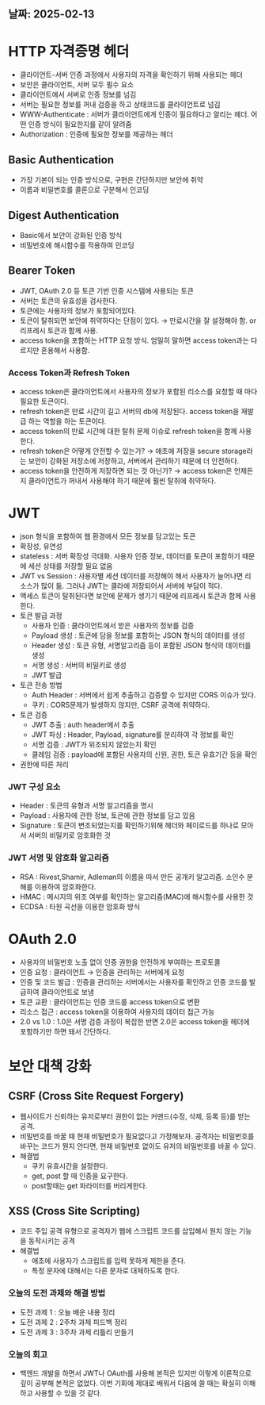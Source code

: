 ## 날짜: 2025-02-13

# HTTP 자격증명 헤더

- 클라이언트-서버 인증 과정에서 사용자의 자격을 확인하기 위해 사용되는 헤더
- 보안은 클라이언트, 서버 모두 필수 요소
- 클라이언트에서 서버로 인증 정보를 넘김
- 서버는 필요한 정보를 꺼내 검증을 하고 상태코드를 클라이언트로 넘김
- WWW-Authenticate : 서버가 클라이언트에게 인증이 필요하다고 알리는 헤더. 어떤 인증 방식이 필요한지를 같이 알려줌
- Authorization : 인증에 필요한 정보를 제공하는 헤더

## Basic Authentication

- 가장 기본이 되는 인증 방식으로, 구현은 간단하지만 보안에 취약
- 이름과 비밀번호를 콜론으로 구분해서 인코딩

## Digest Authentication

- Basic에서 보안이 강화된 인증 방식
- 비밀번호에 해시함수를 적용하여 인코딩

## Bearer Token

- JWT, OAuth 2.0 등 토큰 기반 인증 시스템에 사용되는 토큰
- 서버는 토큰의 유효성을 검사한다.
- 토큰에는 사용자의 정보가 포함되어있다.
- 토큰이 탈취되면 보안에 취약하다는 단점이 있다. → 만료시간을 잘 설정해야 함. or 리프레시 토큰과 함께 사용.
- access token을 포함하는 HTTP 요청 방식. 엄밀히 말하면 access token과는 다르지만 혼용해서 사용함.

### Access Token과 Refresh Token

- access token은 클라이언트에서 사용자의 정보가 포함된 리소스를 요청할 때 마다 필요한 토큰이다.
- refresh token은 만료 시간이 길고 서버의 db에 저장된다. access token을 재발급 하는 역할을 하는 토큰이다.
- access token의 만료 시간에 대한 탈취 문제 이슈로 refresh token을 함께 사용한다.
- refresh token은 어떻게 안전할 수 있는가? → 애초에 저장을 secure storage라는 보안이 강화된 저장소에 저장하고, 서버에서 관리하기 때문에 더 안전하다.
- access token을 안전하게 저장하면 되는 것 아닌가? → access token은 언제든지 클라이언트가 꺼내서 사용해야 하기 때문에 훨씬 탈취에 취약하다.

# JWT

- json 형식을 포함하여 웹 환경에서 모든 정보를 담고있는 토큰
- 확장성, 유연성
- stateless : 서버 확장성 극대화. 사용자 인증 정보, 데이터를 토큰이 포함하기 때문에 세션 상태를 저장할 필요 없음
- JWT vs Session : 사용자별 세션 데이터를 저장해야 해서 사용자가 늘어나면 리소스가 많이 듦. 그러나 JWT는 클라에 저장되어서 서버에 부담이 적다.
- 액세스 토큰이 탈취된다면 보안에 문제가 생기기 때문에 리프레시 토큰과 함께 사용한다.
- 토큰 발급 과정
  - 사용자 인증 : 클라이언트에서 받은 사용자의 정보를 검증
  - Payload 생성 : 토큰에 담을 정보를 포함하는 JSON 형식의 데이터를 생성
  - Header 생성 : 토큰 유형, 서명알고리즘 등이 포함된 JSON 형식의 데이터를 생성
  - 서명 생성 : 서버의 비밀키로 생성
  - JWT 발급
- 토큰 전송 방법
  - Auth Header : 서버에서 쉽게 추출하고 검증할 수 있지만 CORS 이슈가 있다.
  - 쿠키 : CORS문제가 발생하지 않지만, CSRF 공격에 취약하다.
- 토큰 검증
  - JWT 추출 : auth header에서 추출
  - JWT 파싱 : Header, Payload, signature를 분리하여 각 정보를 확인
  - 서명 검증 : JWT가 위조되지 않았는지 확인
  - 클레임 검증 : payload에 포함된 사용자의 신원, 권한, 토큰 유효기간 등을 확인
- 권한에 따른 처리

### JWT 구성 요소

- Header : 토큰의 유형과 서명 알고리즘을 명시
- Payload : 사용자에 관한 정보, 토큰에 관한 정보를 담고 있음
- Signature : 토큰이 변조되었는지를 확인하기위해 헤더와 페이로드를 하나로 모아서 서버의 비밀키로 암호화한 것

### JWT 서명 및 암호화 알고리즘

- RSA : Rivest,Shamir, Adleman의 이름을 따서 만든 공개키 알고리즘. 소인수 분해를 이용하여 암호화한다.
- HMAC : 메시지의 위조 여부를 확인하는 알고리즘(MAC)에 해시함수를 사용한 것
- ECDSA : 타원 곡선을 이용한 암호화 방식

# OAuth 2.0

- 사용자의 비밀번호 노출 없이 인증 권한을 안전하게 부여하는 프로토콜
- 인증 요청 : 클라이언트 → 인증을 관리하는 서버에게 요청
- 인증 및 코드 발급 : 인증을 관리하는 서버에서는 사용자를 확인하고 인증 코드를 발급하여 클라이언트로 보냄
- 토큰 교환 : 클라이언트는 인증 코드를 access token으로 변환
- 리소스 접근 : access token을 이용하여 사용자의 데이터 접근 가능
- 2.0 vs 1.0 : 1.0은 서명 검증 과정이 복잡한 반면 2.0은 access token을 헤더에 포함하기만 하면 돼서 간단하다.

# 보안 대책 강화

## CSRF (Cross Site Request Forgery)

- 웹사이트가 신뢰하는 유저로부터 권한이 없는 커맨드(수정, 삭제, 등록 등)를 받는 공격.
- 비밀번호를 바꿀 때 현재 비밀번호가 필요없다고 가정해보자. 공격자는 비밀번호를 바꾸는 코드가 뭔지 안다면, 현재 비밀번호 없이도 유저의 비밀번호를 바꿀 수 있다.
- 해결법
  - 쿠키 유효시간을 설정한다.
  - get, post 할 때 인증을 요구한다.
  - post할때는 get 파라미터를 버리게한다.

## XSS (Cross Site Scripting)

- 코드 주입 공격 유형으로 공격자가 웹에 스크립트 코드를 삽입해서 원치 않는 기능을 동작시키는 공격
- 해결법
  - 애초에 사용자가 스크립트를 입력 못하게 제한을 준다.
  - 특정 문자에 대해서는 다른 문자로 대체하도록 한다.

### 오늘의 도전 과제와 해결 방법
- 도전 과제 1 : 오늘 배운 내용 정리
- 도전 과제 2 : 2주차 과제 피드백 정리
- 도전 과제 3 : 3주차 과제 리틀리 만들기

### 오늘의 회고
- 백엔드 개발을 하면서 JWT나 OAuth를 사용해 본적은 있지만 이렇게 이론적으로 깊이 공부해 본적은 없었다. 이번 기회에 제대로 배워서 다음에 쓸 때는 확실히 이해하고 사용할 수 있을 것 같다.